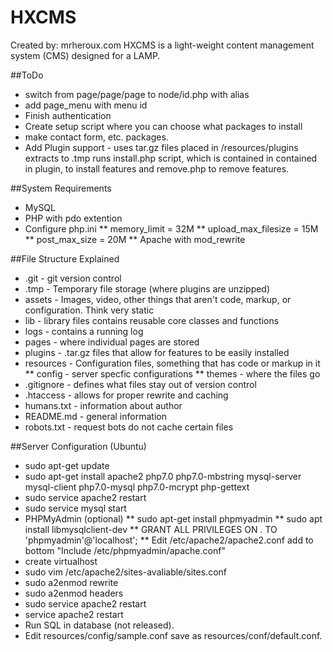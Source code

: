 # HXCMS
Created by: mrheroux.com
HXCMS is a light-weight content management system (CMS) designed for a LAMP.

##ToDo
* switch from page/page/page to node/id.php with alias
* add page_menu with menu id
* Finish authentication
* Create setup script where you can choose what packages to install
* make contact form, etc. packages.
* Add Plugin support - uses tar.gz files placed in /resources/plugins extracts to .tmp runs install.php script, which is contained in contained in plugin, to install features and remove.php to remove features.

##System Requirements
* MySQL
* PHP with pdo extention
* Configure php.ini
** memory_limit = 32M
** upload_max_filesize = 15M
** post_max_size = 20M
** Apache with mod_rewrite

##File Structure Explained
* .git - git version control
* .tmp - Temporary file storage (where plugins are unzipped)
* assets - Images, video, other things that aren't code, markup, or configuration. Think very static
* lib - library files contains reusable core classes and functions
* logs - contains a running log
* pages - where individual pages are stored
* plugins - .tar.gz files that allow for features to be easily installed
* resources - Configuration files, something that has code or markup in it
** config - server specfic configurations
** themes - where the files go
* .gitignore - defines what files stay out of version control
* .htaccess - allows for proper rewrite and caching
* humans.txt - information about author
* README.md - general information
* robots.txt - request bots do not cache certain files

##Server Configuration (Ubuntu)
* sudo apt-get update
* sudo apt-get install apache2 php7.0 php7.0-mbstring mysql-server mysql-client php7.0-mysql php7.0-mcrypt php-gettext
* sudo service apache2 restart
* sudo service mysql start
* PHPMyAdmin (optional)
** sudo apt-get install phpmyadmin
** sudo apt install libmysqlclient-dev
** GRANT ALL PRIVILEGES ON *.* TO 'phpmyadmin'@'localhost';
** Edit /etc/apache2/apache2.conf add to bottom "Include /etc/phpmyadmin/apache.conf"
* create virtualhost
* sudo vim /etc/apache2/sites-avaliable/sites.conf
* sudo a2enmod rewrite
* sudo a2enmod headers
* sudo service apache2 restart
* service apache2 restart
* Run SQL in database (not released).
* Edit resources/config/sample.conf save as resources/conf/default.conf.

